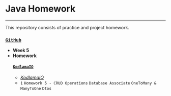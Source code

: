 # Java Homework
---
This repository consists of practice and project homework.

### [`GitHub`](https://github.com/huseyinidin/KodlamaioHomeWork)
 - **Week 5**
 - **Homework**
	#### [`KodlamaIO`](https://www.kodlama.io/courses/1868842/lectures/43798502)
	 - [*KodlamaIO*](https://github.com/huseyinidin/KodlamaioHomeWork/tree/main/week5/kodlamaio/Devs/src/main/java/kodlamaio/Devs)
	 - `1` `Homework 5 - CRUD Operations` `Database Associate` `OneToMany & ManyToOne` `Dtos`
	
